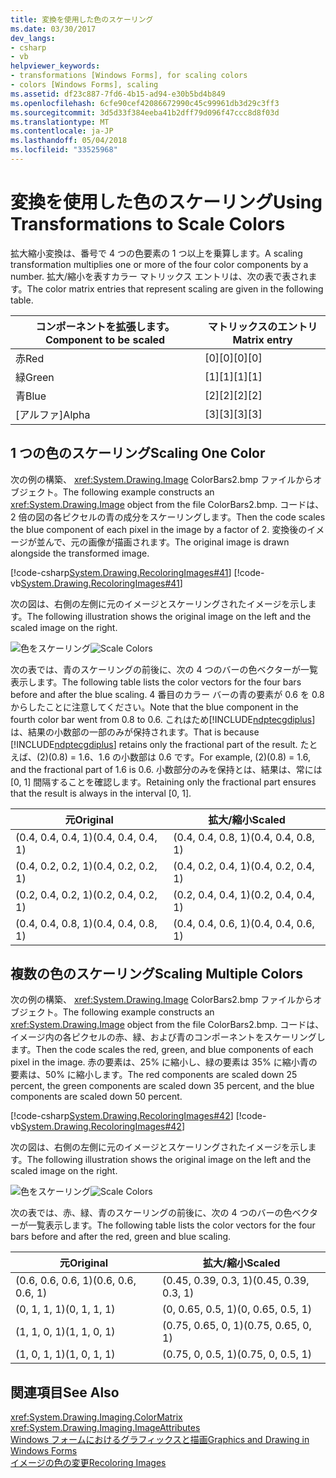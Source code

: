 ```yaml
---
title: 変換を使用した色のスケーリング
ms.date: 03/30/2017
dev_langs:
- csharp
- vb
helpviewer_keywords:
- transformations [Windows Forms], for scaling colors
- colors [Windows Forms], scaling
ms.assetid: df23c887-7fd6-4b15-ad94-e30b5bd4b849
ms.openlocfilehash: 6cfe90cef42086672990c45c99961db3d29c3ff3
ms.sourcegitcommit: 3d5d33f384eeba41b2dff79d096f47ccc8d8f03d
ms.translationtype: MT
ms.contentlocale: ja-JP
ms.lasthandoff: 05/04/2018
ms.locfileid: "33525968"
---
```

# <a name="using-transformations-to-scale-colors"></a><span data-ttu-id="ac862-102">変換を使用した色のスケーリング</span><span class="sxs-lookup"><span data-stu-id="ac862-102">Using Transformations to Scale Colors</span></span>
<span data-ttu-id="ac862-103">拡大縮小変換は、番号で 4 つの色要素の 1 つ以上を乗算します。</span><span class="sxs-lookup"><span data-stu-id="ac862-103">A scaling transformation multiplies one or more of the four color components by a number.</span></span> <span data-ttu-id="ac862-104">拡大/縮小を表すカラー マトリックス エントリは、次の表で表されます。</span><span class="sxs-lookup"><span data-stu-id="ac862-104">The color matrix entries that represent scaling are given in the following table.</span></span>  
  
|<span data-ttu-id="ac862-105">コンポーネントを拡張します。</span><span class="sxs-lookup"><span data-stu-id="ac862-105">Component to be scaled</span></span>|<span data-ttu-id="ac862-106">マトリックスのエントリ</span><span class="sxs-lookup"><span data-stu-id="ac862-106">Matrix entry</span></span>|  
|----------------------------|------------------|  
|<span data-ttu-id="ac862-107">赤</span><span class="sxs-lookup"><span data-stu-id="ac862-107">Red</span></span>|<span data-ttu-id="ac862-108">[0][0]</span><span class="sxs-lookup"><span data-stu-id="ac862-108">[0][0]</span></span>|  
|<span data-ttu-id="ac862-109">緑</span><span class="sxs-lookup"><span data-stu-id="ac862-109">Green</span></span>|<span data-ttu-id="ac862-110">[1][1]</span><span class="sxs-lookup"><span data-stu-id="ac862-110">[1][1]</span></span>|  
|<span data-ttu-id="ac862-111">青</span><span class="sxs-lookup"><span data-stu-id="ac862-111">Blue</span></span>|<span data-ttu-id="ac862-112">[2][2]</span><span class="sxs-lookup"><span data-stu-id="ac862-112">[2][2]</span></span>|  
|<span data-ttu-id="ac862-113">[アルファ]</span><span class="sxs-lookup"><span data-stu-id="ac862-113">Alpha</span></span>|<span data-ttu-id="ac862-114">[3][3]</span><span class="sxs-lookup"><span data-stu-id="ac862-114">[3][3]</span></span>|  
  
## <a name="scaling-one-color"></a><span data-ttu-id="ac862-115">1 つの色のスケーリング</span><span class="sxs-lookup"><span data-stu-id="ac862-115">Scaling One Color</span></span>  
 <span data-ttu-id="ac862-116">次の例の構築、 <xref:System.Drawing.Image> ColorBars2.bmp ファイルからオブジェクト。</span><span class="sxs-lookup"><span data-stu-id="ac862-116">The following example constructs an <xref:System.Drawing.Image> object from the file ColorBars2.bmp.</span></span> <span data-ttu-id="ac862-117">コードは、2 倍の図の各ピクセルの青の成分をスケーリングします。</span><span class="sxs-lookup"><span data-stu-id="ac862-117">Then the code scales the blue component of each pixel in the image by a factor of 2.</span></span> <span data-ttu-id="ac862-118">変換後のイメージが並んで、元の画像が描画されます。</span><span class="sxs-lookup"><span data-stu-id="ac862-118">The original image is drawn alongside the transformed image.</span></span>  
  
 [!code-csharp[System.Drawing.RecoloringImages#41](../../../../samples/snippets/csharp/VS_Snippets_Winforms/System.Drawing.RecoloringImages/CS/Class1.cs#41)]
 [!code-vb[System.Drawing.RecoloringImages#41](../../../../samples/snippets/visualbasic/VS_Snippets_Winforms/System.Drawing.RecoloringImages/VB/Class1.vb#41)]  
  
 <span data-ttu-id="ac862-119">次の図は、右側の左側に元のイメージとスケーリングされたイメージを示します。</span><span class="sxs-lookup"><span data-stu-id="ac862-119">The following illustration shows the original image on the left and the scaled image on the right.</span></span>  
  
 <span data-ttu-id="ac862-120">![色をスケーリング](../../../../docs/framework/winforms/advanced/media/colortrans3.png "colortrans3")</span><span class="sxs-lookup"><span data-stu-id="ac862-120">![Scale Colors](../../../../docs/framework/winforms/advanced/media/colortrans3.png "colortrans3")</span></span>  
  
 <span data-ttu-id="ac862-121">次の表では、青のスケーリングの前後に、次の 4 つのバーの色ベクターが一覧表示します。</span><span class="sxs-lookup"><span data-stu-id="ac862-121">The following table lists the color vectors for the four bars before and after the blue scaling.</span></span> <span data-ttu-id="ac862-122">4 番目のカラー バーの青の要素が 0.6 を 0.8 からしたことに注意してください。</span><span class="sxs-lookup"><span data-stu-id="ac862-122">Note that the blue component in the fourth color bar went from 0.8 to 0.6.</span></span> <span data-ttu-id="ac862-123">これはため[!INCLUDE[ndptecgdiplus](../../../../includes/ndptecgdiplus-md.md)]は、結果の小数部の一部のみが保持されます。</span><span class="sxs-lookup"><span data-stu-id="ac862-123">That is because [!INCLUDE[ndptecgdiplus](../../../../includes/ndptecgdiplus-md.md)] retains only the fractional part of the result.</span></span> <span data-ttu-id="ac862-124">たとえば、(2)(0.8) = 1.6、1.6 の小数部は 0.6 です。</span><span class="sxs-lookup"><span data-stu-id="ac862-124">For example, (2)(0.8) = 1.6, and the fractional part of 1.6 is 0.6.</span></span> <span data-ttu-id="ac862-125">小数部分のみを保持とは、結果は、常には [0, 1] 間隔することを確認します。</span><span class="sxs-lookup"><span data-stu-id="ac862-125">Retaining only the fractional part ensures that the result is always in the interval [0, 1].</span></span>  
  
|<span data-ttu-id="ac862-126">元</span><span class="sxs-lookup"><span data-stu-id="ac862-126">Original</span></span>|<span data-ttu-id="ac862-127">拡大/縮小</span><span class="sxs-lookup"><span data-stu-id="ac862-127">Scaled</span></span>|  
|--------------|------------|  
|<span data-ttu-id="ac862-128">(0.4, 0.4, 0.4, 1)</span><span class="sxs-lookup"><span data-stu-id="ac862-128">(0.4, 0.4, 0.4, 1)</span></span>|<span data-ttu-id="ac862-129">(0.4, 0.4, 0.8, 1)</span><span class="sxs-lookup"><span data-stu-id="ac862-129">(0.4, 0.4, 0.8, 1)</span></span>|  
|<span data-ttu-id="ac862-130">(0.4, 0.2, 0.2, 1)</span><span class="sxs-lookup"><span data-stu-id="ac862-130">(0.4, 0.2, 0.2, 1)</span></span>|<span data-ttu-id="ac862-131">(0.4, 0.2, 0.4, 1)</span><span class="sxs-lookup"><span data-stu-id="ac862-131">(0.4, 0.2, 0.4, 1)</span></span>|  
|<span data-ttu-id="ac862-132">(0.2, 0.4, 0.2, 1)</span><span class="sxs-lookup"><span data-stu-id="ac862-132">(0.2, 0.4, 0.2, 1)</span></span>|<span data-ttu-id="ac862-133">(0.2, 0.4, 0.4, 1)</span><span class="sxs-lookup"><span data-stu-id="ac862-133">(0.2, 0.4, 0.4, 1)</span></span>|  
|<span data-ttu-id="ac862-134">(0.4, 0.4, 0.8, 1)</span><span class="sxs-lookup"><span data-stu-id="ac862-134">(0.4, 0.4, 0.8, 1)</span></span>|<span data-ttu-id="ac862-135">(0.4, 0.4, 0.6, 1)</span><span class="sxs-lookup"><span data-stu-id="ac862-135">(0.4, 0.4, 0.6, 1)</span></span>|  
  
## <a name="scaling-multiple-colors"></a><span data-ttu-id="ac862-136">複数の色のスケーリング</span><span class="sxs-lookup"><span data-stu-id="ac862-136">Scaling Multiple Colors</span></span>  
 <span data-ttu-id="ac862-137">次の例の構築、 <xref:System.Drawing.Image> ColorBars2.bmp ファイルからオブジェクト。</span><span class="sxs-lookup"><span data-stu-id="ac862-137">The following example constructs an <xref:System.Drawing.Image> object from the file ColorBars2.bmp.</span></span> <span data-ttu-id="ac862-138">コードは、イメージ内の各ピクセルの赤、緑、および青のコンポーネントをスケーリングします。</span><span class="sxs-lookup"><span data-stu-id="ac862-138">Then the code scales the red, green, and blue components of each pixel in the image.</span></span> <span data-ttu-id="ac862-139">赤の要素は、25% に縮小し、緑の要素は 35% に縮小青の要素は、50% に縮小します。</span><span class="sxs-lookup"><span data-stu-id="ac862-139">The red components are scaled down 25 percent, the green components are scaled down 35 percent, and the blue components are scaled down 50 percent.</span></span>  
  
 [!code-csharp[System.Drawing.RecoloringImages#42](../../../../samples/snippets/csharp/VS_Snippets_Winforms/System.Drawing.RecoloringImages/CS/Class1.cs#42)]
 [!code-vb[System.Drawing.RecoloringImages#42](../../../../samples/snippets/visualbasic/VS_Snippets_Winforms/System.Drawing.RecoloringImages/VB/Class1.vb#42)]  
  
 <span data-ttu-id="ac862-140">次の図は、右側の左側に元のイメージとスケーリングされたイメージを示します。</span><span class="sxs-lookup"><span data-stu-id="ac862-140">The following illustration shows the original image on the left and the scaled image on the right.</span></span>  
  
 <span data-ttu-id="ac862-141">![色をスケーリング](../../../../docs/framework/winforms/advanced/media/colortrans4.png "colortrans4")</span><span class="sxs-lookup"><span data-stu-id="ac862-141">![Scale Colors](../../../../docs/framework/winforms/advanced/media/colortrans4.png "colortrans4")</span></span>  
  
 <span data-ttu-id="ac862-142">次の表では、赤、緑、青のスケーリングの前後に、次の 4 つのバーの色ベクターが一覧表示します。</span><span class="sxs-lookup"><span data-stu-id="ac862-142">The following table lists the color vectors for the four bars before and after the red, green and blue scaling.</span></span>  
  
|<span data-ttu-id="ac862-143">元</span><span class="sxs-lookup"><span data-stu-id="ac862-143">Original</span></span>|<span data-ttu-id="ac862-144">拡大/縮小</span><span class="sxs-lookup"><span data-stu-id="ac862-144">Scaled</span></span>|  
|--------------|------------|  
|<span data-ttu-id="ac862-145">(0.6, 0.6, 0.6, 1)</span><span class="sxs-lookup"><span data-stu-id="ac862-145">(0.6, 0.6, 0.6, 1)</span></span>|<span data-ttu-id="ac862-146">(0.45, 0.39, 0.3, 1)</span><span class="sxs-lookup"><span data-stu-id="ac862-146">(0.45, 0.39, 0.3, 1)</span></span>|  
|<span data-ttu-id="ac862-147">(0, 1, 1, 1)</span><span class="sxs-lookup"><span data-stu-id="ac862-147">(0, 1, 1, 1)</span></span>|<span data-ttu-id="ac862-148">(0, 0.65, 0.5, 1)</span><span class="sxs-lookup"><span data-stu-id="ac862-148">(0, 0.65, 0.5, 1)</span></span>|  
|<span data-ttu-id="ac862-149">(1, 1, 0, 1)</span><span class="sxs-lookup"><span data-stu-id="ac862-149">(1, 1, 0, 1)</span></span>|<span data-ttu-id="ac862-150">(0.75, 0.65, 0, 1)</span><span class="sxs-lookup"><span data-stu-id="ac862-150">(0.75, 0.65, 0, 1)</span></span>|  
|<span data-ttu-id="ac862-151">(1, 0, 1, 1)</span><span class="sxs-lookup"><span data-stu-id="ac862-151">(1, 0, 1, 1)</span></span>|<span data-ttu-id="ac862-152">(0.75, 0, 0.5, 1)</span><span class="sxs-lookup"><span data-stu-id="ac862-152">(0.75, 0, 0.5, 1)</span></span>|  
  
## <a name="see-also"></a><span data-ttu-id="ac862-153">関連項目</span><span class="sxs-lookup"><span data-stu-id="ac862-153">See Also</span></span>  
 <xref:System.Drawing.Imaging.ColorMatrix>  
 <xref:System.Drawing.Imaging.ImageAttributes>  
 [<span data-ttu-id="ac862-154">Windows フォームにおけるグラフィックスと描画</span><span class="sxs-lookup"><span data-stu-id="ac862-154">Graphics and Drawing in Windows Forms</span></span>](../../../../docs/framework/winforms/advanced/graphics-and-drawing-in-windows-forms.md)  
 [<span data-ttu-id="ac862-155">イメージの色の変更</span><span class="sxs-lookup"><span data-stu-id="ac862-155">Recoloring Images</span></span>](../../../../docs/framework/winforms/advanced/recoloring-images.md)
